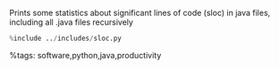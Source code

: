 Prints some statistics about significant lines of code (sloc) in java files, including all .java files recursively
```python
%include ../includes/sloc.py
```


%tags: software,python,java,productivity

